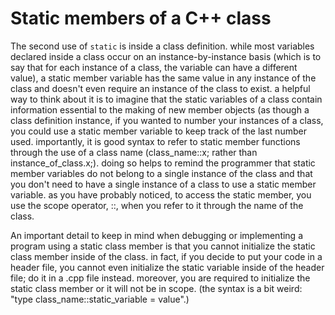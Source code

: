 # Static members of a C++ class

The second use of `static` is inside a class definition. while most variables declared inside a
class occur on an instance-by-instance basis (which is to say that for each instance of a class, the
variable can have a different value), a static member variable has the same value in any instance of
the class and doesn't even require an instance of the class to exist. a helpful way to think about
it is to imagine that the static variables of a class contain information essential to the making of
new member objects (as though a class definition instance, if you wanted to number your instances of
a class, you could use a static member variable to keep track of the last number used. importantly,
it is good syntax to refer to static member functions through the use of a class name
(class_name::x; rather than instance_of_class.x;). doing so helps to remind the programmer that
static member variables do not belong to a single instance of the class and that you don't need to
have a single instance of a class to use a static member variable. as you have probably noticed, to
access the static member, you use the scope operator, ::, when you refer to it through the name of
the class.

An important detail to keep in mind when debugging or implementing a program using a static class
member is that you cannot initialize the static class member inside of the class. in fact, if you
decide to put your code in a header file, you cannot even initialize the static variable inside of
the header file; do it in a .cpp file instead. moreover, you are required to initialize the static
class member or it will not be in scope. (the syntax is a bit weird: "type
class_name::static_variable = value".) 

